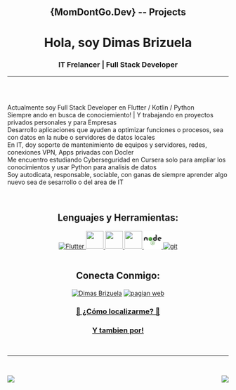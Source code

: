 <h2 align="center"> {MomDontGo.Dev} --  Projects </h2>

<h1 align="center"> Hola, soy Dimas Brizuela </h1>
<h3 align="center">IT Frelancer | Full Stack Developer </h3>
<hr><br>
 <!--<p align="left"><img src="https://komarev.com/ghpvc/?username=dimasb69&color=red&style=flat"></p>-->
<p>
	<br align="center">
	Actualmente soy Full Stack Developer en Flutter / Kotlin / Python
	<br>
	Siempre ando en busca de conociemiento! | Y trabajando en proyectos privados personales y para Empresas
	<br>
	Desarrollo aplicaciones que ayuden a optimizar funciones o procesos, sea con datos en la nube o servidores de datos locales
	<br>
	En IT, doy soporte de mantenimiento de equipos y servidores, redes, conexiones VPN, Apps privadas con Docler
	<br>
	Me encuentro estudiando Cyberseguridad en Cursera solo para ampliar los conocimientos y usar Python para analisis de datos
	<br>
	Soy autodicata, responsable, sociable, con ganas de siempre aprender algo nuevo sea de sesarrollo o del area de IT
	
</p>
<br>
<h2 align="center">Lenguajes y Herramientas:</h2>
<div align="center"> 
  <a title="Flutter" href="https://flutter.dev/"" target="_blank" rel="noreferrer"><img src="https://cdn-images-1.medium.com/fit/c/36/36/1*5-aoK8IBmXve5whBQM90GA.png" alt="Flutter"width="45" height="45"/> </a>
  <a title="Kotlin" href="https://kotlinlang.org/" target="_blank" rel="noreferrer"><img src="https://upload.wikimedia.org/wikipedia/commons/thumb/7/74/Kotlin_Icon.png/600px-Kotlin_Icon.png" width="40" height="40"/> </a> 
  <a title="Python" href="https://www.python.org/" target="_blank" rel="noreferrer"><img src="https://cdn.icon-icons.com/icons2/2699/PNG/512/python_vertical_logo_icon_168039.png"  width="40" height="40"/> </a> 
  <a title="Reflex" href="https://reflex.dev/" target="_blank" rel="noreferrer"><img src="https://avatars.githubusercontent.com/u/104714959?s=200&v=4" width="40" height="40"/> </a> 	
  <a title="Node.js" href="https://nodejs.org" target="_blank" rel="noreferrer"> <img src="https://raw.githubusercontent.com/devicons/devicon/master/icons/nodejs/nodejs-original-wordmark.svg" alt="nodejs" width="40" height="40"/> </a>
  <a title="Git" href="https://git-scm.com/" target="_blank" rel="noreferrer"> <img src="https://www.vectorlogo.zone/logos/git-scm/git-scm-icon.svg" alt="git" width="40" height="40"/> </a> 
  <a 
  </a>
  
  
  
  
  
  
  
</div>
<br>
<h2 align="center">Conecta Conmigo:</h2>
<p align="center">
  <a href="https://www.linkedin.com/in/dimas-brizuela-653557b5?utm_source=share&utm_campaign=share_via&utm_content=profile&utm_medium=android_app" target="blank"><img align="center" src="https://raw.githubusercontent.com/rahuldkjain/github-profile-readme-generator/master/src/images/icons/Social/linked-in-alt.svg" alt="Dimas Brizuela" height="30" width="40" /></a>
  <a href="https://momdontgo.dev" target="blank"><img align="center" src="https://momdontgo.dev/logo.jpg" alt="pagian web" height="30" width="40" /></a>
  </p>
<h3 align="center"><a href="mailto:dimas.brizuela@momdontgo.dev">📧 ¿Cómo localizarme? 📧 </a></h3>
<h3 align="center"><a href="https://api.whatsapp.com/send?phone=593963907578&text=Hola+me+gustar%C3%ADa+contactarte+para+conocer+mas+de+lo+que+haces">Y tambien por!</a></h3>
<br><hr><br>

<p> <img align="left" src="https://github-readme-stats.vercel.app/api/top-langs?username=dimasb69&show_icons=true&locale=en&layout=compact" /> </p>
<p> <img align="right" src="https://github-readme-stats.vercel.app/api?username=dimasb69&show_icons=true&locale=en" /> </p>

